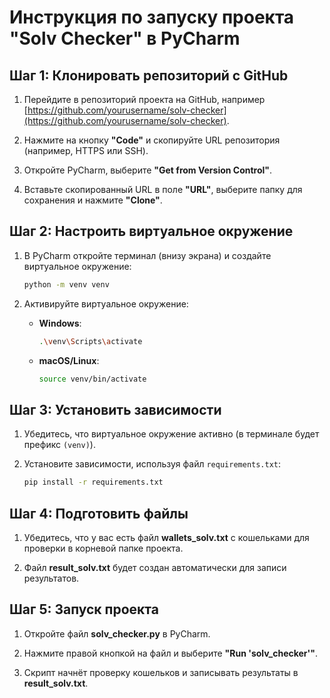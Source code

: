 
# Инструкция по запуску проекта "Solv Checker" в PyCharm

## Шаг 1: Клонировать репозиторий с GitHub

1. Перейдите в репозиторий проекта на GitHub, например [https://github.com/yourusername/solv-checker](https://github.com/yourusername/solv-checker).

2. Нажмите на кнопку **"Code"** и скопируйте URL репозитория (например, HTTPS или SSH).

3. Откройте PyCharm, выберите **"Get from Version Control"**.

4. Вставьте скопированный URL в поле **"URL"**, выберите папку для сохранения и нажмите **"Clone"**.

## Шаг 2: Настроить виртуальное окружение

1. В PyCharm откройте терминал (внизу экрана) и создайте виртуальное окружение:

    ```bash
    python -m venv venv
    ```

2. Активируйте виртуальное окружение:
   - **Windows**:

     ```bash
     .\venv\Scripts\activate
     ```

   - **macOS/Linux**:

     ```bash
     source venv/bin/activate
     ```

## Шаг 3: Установить зависимости

1. Убедитесь, что виртуальное окружение активно (в терминале будет префикс `(venv)`).

2. Установите зависимости, используя файл `requirements.txt`:

    ```bash
    pip install -r requirements.txt
    ```

## Шаг 4: Подготовить файлы

1. Убедитесь, что у вас есть файл **wallets_solv.txt** с кошельками для проверки в корневой папке проекта.

2. Файл **result_solv.txt** будет создан автоматически для записи результатов.

## Шаг 5: Запуск проекта

1. Откройте файл **solv_checker.py** в PyCharm.

2. Нажмите правой кнопкой на файл и выберите **"Run 'solv_checker'"**.

3. Скрипт начнёт проверку кошельков и записывать результаты в **result_solv.txt**.


